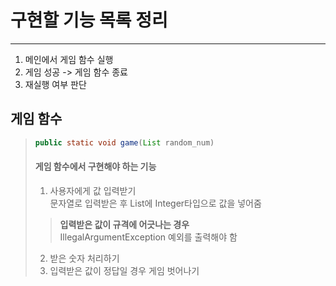 # 구현할 기능 목록 정리
***
1. 메인에서 게임 함수 실행
   <br>
2. 게임 성공 -> 게임 함수 종료
   <br>
3. 재실행 여부 판단

## 게임 함수
>```java
> public static void game(List random_num)
>```
> #### 게임 함수에서 구현해야 하는 기능 <br>
> 1. 사용자에게 값 입력받기 <br>문자열로 입력받은 후 List에 Integer타입으로 값을 넣어줌
>>    **입력받은 값이 규격에 어긋나는 경우** <br> IllegalArgumentException 예외를 출력해야 함
> 2. 받은 숫자 처리하기
> 3. 입력받은 값이 정답일 경우 게임 벗어나기